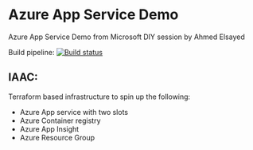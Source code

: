 # Azure App Service Demo
Azure App Service Demo from Microsoft DIY session by Ahmed Elsayed

Build pipeline:
[![Build status](https://ahmedig.visualstudio.com/Insight%20Demo/_apis/build/status/Insight%20Demo-Docker%20container-CI)](https://ahmedig.visualstudio.com/Insight%20Demo/_build/latest?definitionId=12)

## IAAC:
Terraform based infrastructure to spin up the following:
- Azure App service with two slots
- Azure Container registry
- Azure App Insight
- Azure Resource Group
